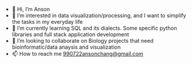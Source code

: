 - 👋 Hi, I’m Anson
- 👀 I’m interested in data visualization/processing, and I want to simplify the tasks in my everyday life
- 🌱 I’m currently learning SQL and its dialects. Some specific python libraries and full stack application development
- 💞️ I’m looking to collaborate on Biology projects that need bioinformatic/data anaysis and visualization
- 📫 How to reach me 990722ansonchang@gmail.com

<!---
yipengyou/yipengyou is a ✨ special ✨ repository because its `README.md` (this file) appears on your GitHub profile.
You can click the Preview link to take a look at your changes.
--->
